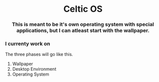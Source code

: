 <h1 align="center">Celtic OS</h1>
<h3 align="center">This is meant to be it's own operating system with special applications, but I can atleast start with the wallpaper.</h3>
<h3>I currenty work on</h3>
<p align="left">

The three phases will go like this.
1. Wallpaper
2. Desktop Environment
3. Operating System
</p>
